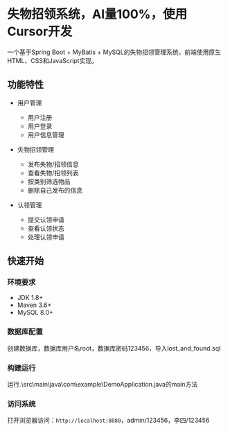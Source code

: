  # 失物招领系统，AI量100%，使用Cursor开发

一个基于Spring Boot + MyBatis + MySQL的失物招领管理系统，前端使用原生HTML、CSS和JavaScript实现。

## 功能特性

- 用户管理
  - 用户注册
  - 用户登录
  - 用户信息管理

- 失物招领管理
  - 发布失物/招领信息
  - 查看失物/招领列表
  - 按类别筛选物品
  - 删除自己发布的信息

- 认领管理
  - 提交认领申请
  - 查看认领状态
  - 处理认领申请

## 快速开始

### 环境要求
- JDK 1.8+
- Maven 3.6+
- MySQL 8.0+

### 数据库配置
创建数据库，数据库用户名root，数据库密码123456，导入lost_and_found.sql

### 构建运行
运行.\src\main\java\com\example\DemoApplication.java的main方法

### 访问系统
打开浏览器访问：`http://localhost:8080`，admin/123456，李四/123456
